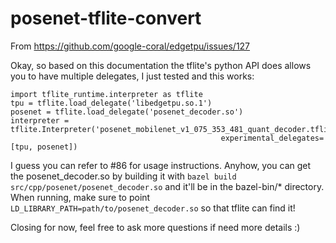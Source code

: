 # posenet-tflite-convert


From https://github.com/google-coral/edgetpu/issues/127


Okay, so based on this documentation the tflite's python API does allows you to have multiple delegates, I just tested and this works:

```
import tflite_runtime.interpreter as tflite
tpu = tflite.load_delegate('libedgetpu.so.1')
posenet = tflite.load_delegate('posenet_decoder.so')
interpreter = tflite.Interpreter('posenet_mobilenet_v1_075_353_481_quant_decoder.tflite'), 
                                               experimental_delegates=[tpu, posenet])

```                  

I guess you can refer to #86 for usage instructions. Anyhow, you can get the posenet_decoder.so by building it with
`bazel build src/cpp/posenet/posenet_decoder.so` and it'll be in the bazel-bin/* directory.
When running, make sure to point `LD_LIBRARY_PATH=path/to/posenet_decoder.so` so that tflite can find it!

Closing for now, feel free to ask more questions if need more details :)